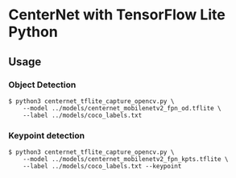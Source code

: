 # CenterNet with TensorFlow Lite Python

## Usage
### Object Detection
```
$ python3 centernet_tflite_capture_opencv.py \
    --model ../models/centernet_mobilenetv2_fpn_od.tflite \
    --label ../models/coco_labels.txt
```
### Keypoint detection
```
$ python3 centernet_tflite_capture_opencv.py \
    --model ../models/centernet_mobilenetv2_fpn_kpts.tflite \
    --label ../models/coco_labels.txt --keypoint
```
